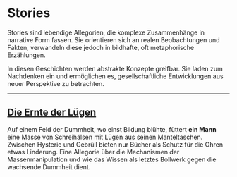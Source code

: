 # Stories

Stories sind lebendige Allegorien, die komplexe Zusammenhänge in narrative Form fassen. Sie orientieren sich an realen Beobachtungen und Fakten, verwandeln diese jedoch in bildhafte, oft metaphorische Erzählungen.

In diesen Geschichten werden abstrakte Konzepte greifbar. Sie laden zum Nachdenken ein und ermöglichen es, gesellschaftliche Entwicklungen aus neuer Perspektive zu betrachten.


---

## [Die Ernte der Lügen](./screamers.md)

<!-- SEC-META
category: story
tags:
- philosophy
- society
-->

Auf einem Feld der Dummheit, wo einst Bildung blühte, füttert **ein Mann** eine Masse von Schreihälsen mit Lügen aus seinen Manteltaschen. Zwischen Hysterie und Gebrüll bieten nur Bücher als Schutz für die Ohren etwas Linderung. Eine Allegorie über die Mechanismen der Massenmanipulation und wie das Wissen als letztes Bollwerk gegen die wachsende Dummheit dient.

<!-- DOC-META
category: navdoc
date: 2025-03-10 12:25
displaytitle: Stories
doclang: de
index: '250310'
inquisitor: Martin Schlott
licence: CC BY-NC-ND 4.0
summary: Stories sind lebendige Allegorien, die komplexe Zusammenhänge in narrative
  Form fassen. Sie orientieren sich an realen Beobachtungen und Fakten, verwandeln
  diese jedoch in bildhafte, oft metaphorische Erzählungen.
tags:
- philosophy
- society
-->